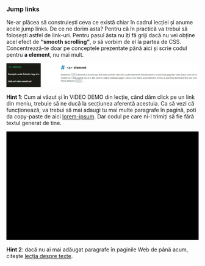 ### Jump links

Ne-ar plăcea să construiești ceva ce există chiar în cadrul lecției și anume acele jump links. De ce ne dorim asta? Pentru că în practică va trebui să folosești astfel de link-uri. Pentru pasul ăsta nu îți fă griji dacă nu vei obține acel efect de **“smooth scrolling”**, o să vorbim de el la partea de CSS. Concentrează-te doar pe conceptele prezentate până aici și scrie codul pentru **a element**, nu mai mult.

![jump-links-todos](./assets/jump-links-demo.png)


**Hint 1**: Cum ai văzut și în VIDEO DEMO din lecție, când dăm click pe un link din meniu, trebuie să ne ducă la secțiunea aferentă acestuia. Ca să vezi că funcționează, va trebui să mai adaugi tu mai multe paragrafe în pagină, poti da copy-paste de aici [lorem-ipsum](https://www.lipsum.com/). Dar codul pe care ni-l trimiți să fie fără textul generat de tine.

![jump-links-demo](./assets/jump-links.gif)

**Hint 2**: dacă nu ai mai adăugat paragrafe în paginile Web de până acum, citește [lecția despre texte](https://FrontEnd.ro/html/texte).